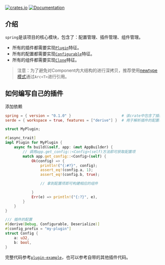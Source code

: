 [![crates.io](https://img.shields.io/crates/v/spring.svg)](https://crates.io/crates/spring)
[![Documentation](https://docs.rs/spring/badge.svg)](https://docs.rs/spring)

## 介绍

`spring`是该项目的核心模块，包含了：配置管理、插件管理、组件管理。

* 所有的插件都需要实现[`Plugin`](https://docs.rs/spring/latest/spring/plugin/trait.Plugin.html)特征。
* 所有的配置都需要实现[`Configurable`](https://docs.rs/spring/latest/spring/config/trait.Configurable.html)特征。
* 所有的组件都需要实现[`Clone`](https://doc.rust-lang.org/std/clone/trait.Clone.html)特征。

> 注意：为了避免对Component内大结构的进行深拷贝，推荐使用[newtype模式](https://effective-rust.com/newtype.html)通过`Arc<T>`进行引用。

## 如何编写自己的插件

添加依赖

```toml
spring = { version = "0.1.0" }                       # 该crate中包含了插件trait的定义
serde = { workspace = true, features = ["derive"] }  # 用于解析插件的配置项
```

```rust
struct MyPlugin;

#[async_trait]
impl Plugin for MyPlugin {
    async fn build(&self, app: &mut AppBuilder) {
        // 调用app.get_config::<Config>(self)方法即可获取配置项
        match app.get_config::<Config>(self) {
            Ok(config) => {
                println!("{:#?}", config);
                assert_eq!(config.a, 1);
                assert_eq!(config.b, true);

                // 拿到配置项即可构建相应的组件

            }
            Err(e) => println!("{:?}", e),
        }
    }
}

/// 插件的配置
#[derive(Debug, Configurable, Deserialize)]
#[config_prefix = "my-plugin"]
struct Config {
    a: u32,
    b: bool,
}
```

完整代码参考[`plugin-example`](https://github.com/spring-rs/spring-rs/tree/master/examples/plugin-example)，也可以参考自带的其他插件代码。